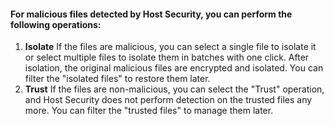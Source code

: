  #### For malicious files detected by Host Security, you can perform the following operations:
1. **Isolate** 
If the files are malicious, you can select a single file to isolate it or select multiple files to isolate them in batches with one click. After isolation, the original malicious files are encrypted and isolated. You can filter the "isolated files" to restore them later.
2. **Trust**
If the files are non-malicious, you can select the "Trust" operation, and Host Security does not perform detection on the trusted files any more. You can filter the "trusted files" to manage them later.










